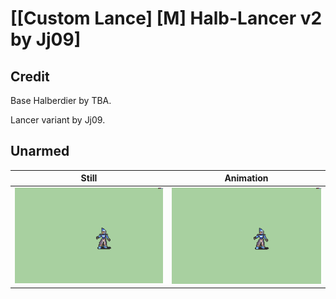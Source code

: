 # [\[Custom Lance\] \[M\] Halb-Lancer v2 by Jj09]

## Credit

Base Halberdier by TBA.

Lancer variant by Jj09.
	
## Unarmed

| Still | Animation |
| :---: | :-------: |
| ![Unarmed still](./Unarmed_000.png) | ![Unarmed animation](./Unarmed.gif) |
